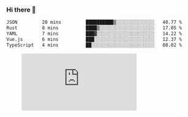 ### Hi there 👋

<!--START_SECTION:waka-->

```txt
JSON         20 mins         ██████████▒░░░░░░░░░░░░░░   40.77 %
Rust         8 mins          ████▒░░░░░░░░░░░░░░░░░░░░   17.05 %
YAML         7 mins          ███▓░░░░░░░░░░░░░░░░░░░░░   14.22 %
Vue.js       6 mins          ███░░░░░░░░░░░░░░░░░░░░░░   12.37 %
TypeScript   4 mins          ██░░░░░░░░░░░░░░░░░░░░░░░   08.02 %
```

<!--END_SECTION:waka-->

<figure><embed src="https://wakatime.com/share/@018c1236-80d1-4209-b291-9f1e9534668f/bb944d0f-92e3-48f1-94a5-d3c1d0ffe8d4.svg"></embed></figure>

<!--
**kraibse/kraibse** is a ✨ _special_ ✨ repository because its `README.md` (this file) appears on your GitHub profile.

Here are some ideas to get you started:

- 🔭 I’m currently working on ...
- 🌱 I’m currently learning ...
- 👯 I’m looking to collaborate on ...
- 🤔 I’m looking for help with ...
- 💬 Ask me about ...
- 📫 How to reach me: ...
- 😄 Pronouns: ...
- ⚡ Fun fact: ...
-->
